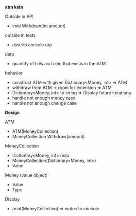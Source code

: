 **atm kata**

Outside in API
 - void Withdraw(int amount)

outside in tests
 - asserts console o/p


data
 - quantity of bills and coin that exists in the ATM

behavior
 - construct ATM with given Dictionary<Money, int> => ATM
 - withdraw from ATM -> room for extension => ATM
 - Dictionary<Money, int> to string => Display
future iterations
 - handle not enough money case
 - handle not enough change case


 **Design**

ATM
 - ATM(MoneyCollection)
 - MoneyCollection Withdraw(amount)

MoneyCollection
 - Dictionary<Money, int> map
 - MoneyCollection(Dictionary<Money, int>)
 - Value

Money (value object)
 - Value
 - Type

Display
 - print(MoneyCollection) => writes to console

